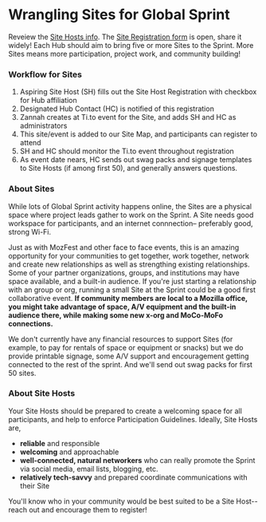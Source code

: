 # Wrangling Sites for Global Sprint

Reveiew the [Site Hosts info](https://mozilla.github.io/global-sprint/projects/). The [Site Registration form](https://goo.gl/forms/Rtxl4tYN8jlhgKrs2) is open, share it widely!
Each Hub should aim to bring five or more Sites to the Sprint. More Sites means more participation, project work, and community building!

### Workflow for Sites

1. Aspiring Site Host (SH) fills out the Site Host Registration with checkbox for Hub affiliation
2. Designated Hub Contact (HC) is notified of this registration
3. Zannah creates at Ti.to event for the Site, and adds SH and HC as administrators 
4. This site/event is  added to our Site Map, and participants can register to attend 
5. SH and HC should monitor the Ti.to event throughout registration
6. As event date nears, HC sends out swag packs and signage templates to Site Hosts (if among first 50), and generally answers questions.

### About Sites
While lots of Global Sprint activity happens online, the Sites are  a physical space where project leads gather to work on the Sprint. A Site needs good workspace for participants, and an internet connnection– preferably good, strong Wi-Fi.

Just as with MozFest and other face to face events, this is an amazing opportunity for your communities to get together, work together, network and create new relationships as well as strengthing existing relationships. Some of your partner organizations, groups, and institutions may have space available, and a built-in audience. If you're just starting a relationship with an group or org, running a small Site at the Sprint could be a good first collaborative event. **If community members are local to a Mozilla office, you might take advantage of space, A/V equipment and the built-in audience there, while making some new x-org and MoCo-MoFo connections.**

We don't currently have any financial resources to support Sites (for example, to pay for rentals of space or equipment or snacks) but we do provide printable signage, some A/V support and encouragement getting connected to the rest of the sprint. And we'll send out swag packs for first 50 sites.

### About Site Hosts
Your Site Hosts should be prepared to create a welcoming space for all participants, and help to enforce Participation Guidelines. Ideally, Site Hosts are,

* **reliable** and responsible
* **welcoming** and approachable
* **well-connected, natural networkers** who can really promote the Sprint via social media, email lists, blogging, etc. 
* **relatively tech-savvy** and prepared coordinate communications with their Site

You'll know who in your community would be best suited to be a Site Host-- reach out and encourage them to register!

